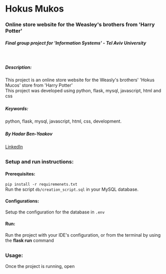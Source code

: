# Hokus Mukos

### Online store website for the Weasley's brothers from 'Harry Potter'
##### Final group project for 'Information Systems' - Tel Aviv University
<br/>

##### Description: 
This project is an online store website for the Weasly's brothers' 'Hokus Mucos' store from 'Harry Potter'
<br/>
This project was developed using python, flask, mysql, javascript, html and css   
###
##### Keywords:
python, flask, mysql, javascript, html, css, development. 
###

##### By Hadar Ben-Yaakov
[LinkedIn](https://www.linkedin.com/in/hadar-ben-yaakov/)
##
 
### Setup and run instructions:

#### Prerequisites:
`pip install -r requiremenets.txt`
<br/>
 Run the script `db/creation_script.sql` in your MySQL database.

#### Configurations:
Setup the configuration for the database in `.env`
 
#### Run:
 Run the project with your IDE's configuration, or from the terminal by using the **flask run** command
 
 ##
 
### Usage:
Once the project is running, open 